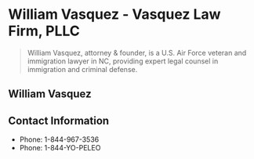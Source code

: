 # William Vasquez - Vasquez Law Firm, PLLC

> William Vasquez, attorney & founder, is a U.S. Air Force veteran and immigration lawyer in NC, providing expert legal counsel in immigration and criminal defense.

## William Vasquez

## Contact Information

- Phone: 1-844-967-3536
- Phone: 1-844-YO-PELEO
